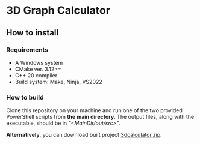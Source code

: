 # 3D Graph Calculator
## How to install
### Requirements
- A Windows system
- CMake ver. 3.12>=
- C++ 20 compiler
- Build system: Make, Ninja, VS2022
### How to build
Clone this repository on your machine and run one of the two provided PowerShell scripts from **the main directory**.
The output files, along with the executable, should be in *"<MainDir/out/src>"*.

**Alternatively**, you can download built project [3dcalculator.zip](https://github.com/ThinCan/3dgraph/raw/built_binaries/3dcalculator.zip).
